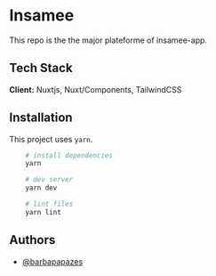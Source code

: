 # Insamee

This repo is the the major plateforme of insamee-app.

## Tech Stack

**Client:** Nuxtjs, Nuxt/Components, TailwindCSS

## Installation

This project uses `yarn`.

```bash
    # install dependencies
    yarn

    # dev server
    yarn dev

    # lint files
    yarn lint
```

## Authors

- [@barbapapazes](https://www.github.com/barbapapazes)
